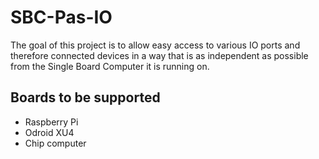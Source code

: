 # SBC-Pas-IO
The goal of this project is to allow easy access to various IO ports and therefore connected devices in a way that is as independent as possible from the Single Board Computer it is running on.
## Boards to be supported
  - Raspberry Pi
  - Odroid XU4
  - Chip computer
